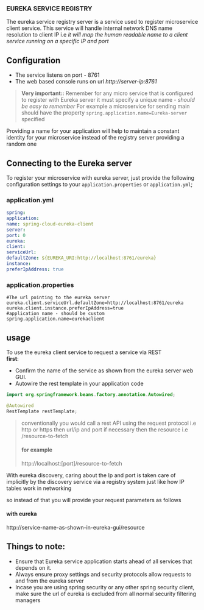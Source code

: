 ### EUREKA SERVICE REGISTRY

The eureka service registry server is a service used to register microservice client service. This service will handle
internal network DNS name resolution to client IP i.e _it will map the human readable name to a client service running
on a specific IP and port_

## Configuration

- The service listens on port - 8761
- The web based console runs on url _http://server-ip:8761_

> **Very important::** Remember for any micro service that is configured to register
> with Eureka server it must specify a unique name - _should be easy to remember_
> For example a microservice for sending main should have the property
> ``spring.application.name=Eureka-server`` specified

Providing a name for your application will help to maintain a constant identity for your microservice instead of the
registry server providing a random one

## Connecting to the Eureka server

To register your microservice with eureka server, just provide the following configuration settings to
your `application.properties`
or `application.yml`;

### application.yml

```yaml
spring:
application:
name: spring-cloud-eureka-client
server:
port: 0
eureka:
client:
serviceUrl:
defaultZone: ${EUREKA_URI:http://localhost:8761/eureka}
instance:
preferIpAddress: true
```

### application.properties

```properties
#The url pointing to the eureka server 
eureka.client.serviceUrl.defaultZone=http://localhost:8761/eureka
eureka.client.instance.preferIpAddress=true
#application name - should be custom
spring.application.name=eurekaclient
```

## usage

To use the eureka client service to request a service via REST  
**first**:

- Confirm the name of the service as shown from the eureka server web GUI.
- Autowire the rest template in your application code

 ```java
import org.springframework.beans.factory.annotation.Autowired;

@Autowired
RestTemplate restTemplate;
```

> conventionally you would call a rest API using the
> request protocol i.e http or https then url/ip and port if
> necessary then the resource i.e /resource-to-fetch
> #### for example
> http://localhost:[port]/resource-to-fetch

With eureka discovery, caring about the Ip and port is taken care of implicitly by the discovery service via a registry
system just like how IP tables work in networking

so instead of that you will provide your request parameters as follows

#### with eureka

http://service-name-as-shown-in-eureka-gui/resource

## Things to note:

- Ensure that Eureka service application starts ahead of all services that depends on it.
- Always ensure proxy settings and security protocols allow requests to and from the eureka server
- Incase you are using spring security or any other spring security client, make sure the url of eureka is excluded from
  all normal security filtering managers
